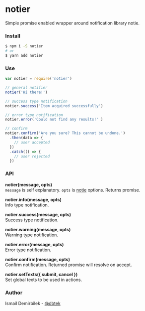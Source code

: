 # notier
Simple promise enabled wrapper around notification library notie.


### Install
```bash
$ npm i -S notier
# or
$ yarn add notier
```

### Use
```js
var notier = require('notier')

// general notifier
notier('Hi there!')

// success type notification
notier.success('Item acquired successfully')

// error type notification
notier.error('Could not find any results!' )

// confirm
notier.confirm('Are you sure? This cannot be undone.')
  .then(data => {
    // user accepted
  })
  .catch(() => {
    // user rejected
  })
```


### API

**notier(message, opts)**  
`message` is self explanatory. `opts` is [notie](https://github.com/jaredreich/notie) options. Returns promise.

**notier.info(message, opts)**  
Info type notification.

**notier.success(message, opts)**  
Success type notification.

**notier.warning(message, opts)**  
Warning type notification.

**notier.error(message, opts)**  
Error type notification.

**notier.confirm(message, opts)**  
Confirm notification. Returned promise will resolve on accept.

**notier.setTexts({ submit, cancel })**  
Set global texts to be used in actions.


### Author
Ismail Demirbilek - [@dbtek](https://twitter.com/dbtek)
